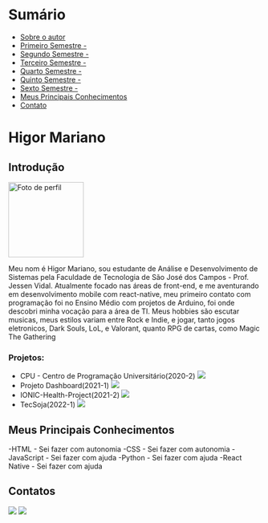 # Sumário

* [Sobre o autor](#introdução)
* [Primeiro Semestre - ](#em-2020-2)
* [Segundo Semestre - ](#em-2021-1)
* [Terceiro Semestre - ](#em-2021-2)
* [Quarto Semestre - ](#em-2022-1)
* [Quinto Semestre - ](#em-2022-2)
* [Sexto Semestre - ](#em-2023-1)
* [Meus Principais Conhecimentos](#meus-principais-conhecimentos)
* [Contato](#contatos)

# Higor Mariano

## Introdução  
<div>
	<img src="https://avatars.githubusercontent.com/u/72944799?v=4" alt="Foto de perfil" width=150 height=150/>
	<p>Meu nom é Higor Mariano, sou estudante de Análise e Desenvolvimento de Sistemas pela Faculdade de Tecnologia de São José dos Campos - Prof. Jessen Vidal. Atualmente focado nas áreas de front-end, e me aventurando em desenvolvimento mobile com react-native, meu primeiro contato com programação foi no Ensino Médio com projetos de Arduino, foi onde descobri minha vocação para a área de TI. Meus hobbies são escutar musicas, meus estilos variam entre Rock e Indie, e jogar, tanto jogos eletronicos, Dark Souls, LoL, e Valorant, quanto RPG de cartas, como Magic The Gathering</p>
</div>


### Projetos: 
- CPU - Centro de Programação Universitário(2020-2) [<img src= "https://img.shields.io/badge/github-%23121011.svg?style=for-the-badge&logo=github&logoColor=white"/>](https://github.com/Higor-SM/portfolio/tree/master/API%201)
- Projeto Dashboard(2021-1) [<img src= "https://img.shields.io/badge/github-%23121011.svg?style=for-the-badge&logo=github&logoColor=white"/>](https://github.com/Higor-SM/portfolio/tree/master/API%202)
- IONIC-Health-Project(2021-2) [<img src= "https://img.shields.io/badge/github-%23121011.svg?style=for-the-badge&logo=github&logoColor=white"/>](https://github.com/Higor-SM/portfolio/tree/master/API%203)
- TecSoja(2022-1) [<img src= "https://img.shields.io/badge/github-%23121011.svg?style=for-the-badge&logo=github&logoColor=white"/>](https://github.com/Higor-SM/portfolio/tree/master/API%204)

## Meus Principais Conhecimentos
-HTML - Sei fazer com autonomia 
-CSS - Sei fazer com autonomia 
-JavaScript - Sei fazer com ajuda
-Python - Sei fazer com ajuda
-React Native - Sei fazer com ajuda

## Contatos

[<img src= "https://img.shields.io/badge/github-%23121011.svg?style=for-the-badge&logo=github&logoColor=white"/>](https://github.com/Higor-SM)
[<img src="https://img.shields.io/badge/linkedin-%230077B5.svg?&style=for-the-badge&logo=linkedin&logoColor=white" />](https://www.linkedin.com/in/higor-mariano-5587b81b8/)